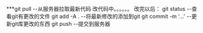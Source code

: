 ﻿***git pull --从服务器拉取最新代码
改代码中。。。。。。
改完以后：
git status --查看git有更改的文件
git add -A . --将最新修改的添加到git
git commit -m '...' --更新git库更改的东西
git push --提交到服务器